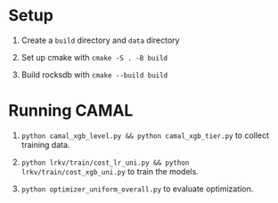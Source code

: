 # Setup

1. Create a `build` directory and `data` directory

2. Set up cmake with `cmake -S . -B build`

3. Build rocksdb with `cmake --build build`

# Running CAMAL

1. `python camal_xgb_level.py && python camal_xgb_tier.py` to collect training data.

2. `python lrkv/train/cost_lr_uni.py && python lrkv/train/cost_xgb_uni.py` to train the models.

3. `python optimizer_uniform_overall.py` to evaluate optimization.
